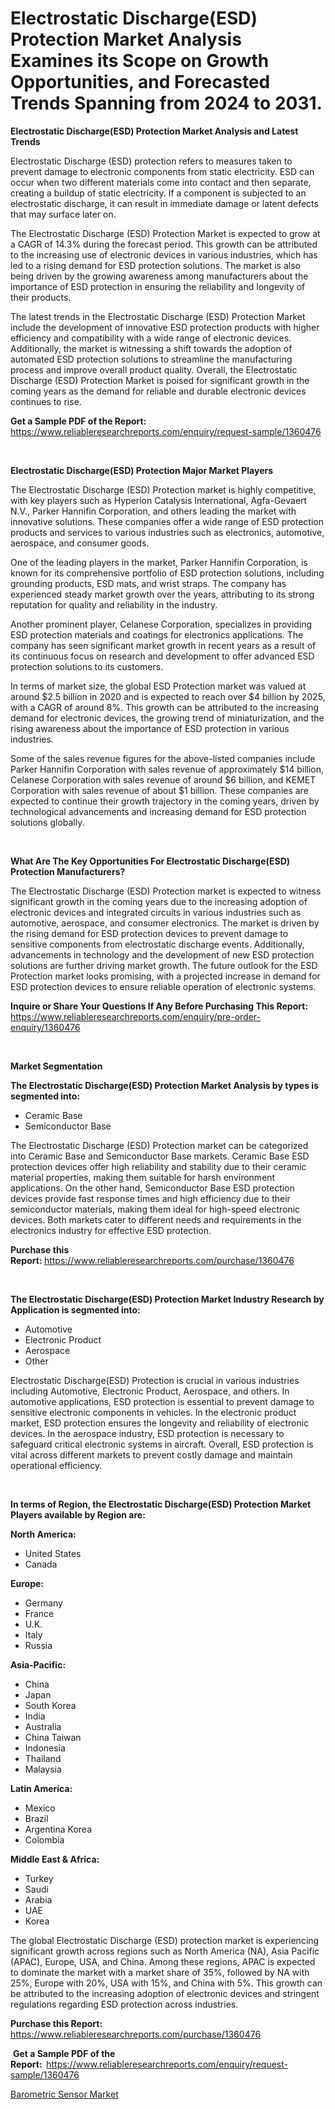 <p><h1>Electrostatic Discharge(ESD) Protection Market Analysis Examines its Scope on Growth Opportunities, and Forecasted Trends Spanning from 2024 to 2031.</h1></p><p><strong>Electrostatic Discharge(ESD) Protection Market Analysis and Latest Trends</strong></p>
<p><p>Electrostatic Discharge (ESD) protection refers to measures taken to prevent damage to electronic components from static electricity. ESD can occur when two different materials come into contact and then separate, creating a buildup of static electricity. If a component is subjected to an electrostatic discharge, it can result in immediate damage or latent defects that may surface later on.</p><p>The Electrostatic Discharge (ESD) Protection Market is expected to grow at a CAGR of 14.3% during the forecast period. This growth can be attributed to the increasing use of electronic devices in various industries, which has led to a rising demand for ESD protection solutions. The market is also being driven by the growing awareness among manufacturers about the importance of ESD protection in ensuring the reliability and longevity of their products.</p><p>The latest trends in the Electrostatic Discharge (ESD) Protection Market include the development of innovative ESD protection products with higher efficiency and compatibility with a wide range of electronic devices. Additionally, the market is witnessing a shift towards the adoption of automated ESD protection solutions to streamline the manufacturing process and improve overall product quality. Overall, the Electrostatic Discharge (ESD) Protection Market is poised for significant growth in the coming years as the demand for reliable and durable electronic devices continues to rise.</p></p>
<p><strong>Get a Sample PDF of the Report:&nbsp;</strong> <a href="https://www.reliableresearchreports.com/enquiry/request-sample/1360476">https://www.reliableresearchreports.com/enquiry/request-sample/1360476</a></p>
<p>&nbsp;</p>
<p><strong>Electrostatic Discharge(ESD) Protection Major Market Players</strong></p>
<p><p>The Electrostatic Discharge (ESD) Protection market is highly competitive, with key players such as Hyperion Catalysis International, Agfa-Gevaert N.V., Parker Hannifin Corporation, and others leading the market with innovative solutions. These companies offer a wide range of ESD protection products and services to various industries such as electronics, automotive, aerospace, and consumer goods.</p><p>One of the leading players in the market, Parker Hannifin Corporation, is known for its comprehensive portfolio of ESD protection solutions, including grounding products, ESD mats, and wrist straps. The company has experienced steady market growth over the years, attributing to its strong reputation for quality and reliability in the industry.</p><p>Another prominent player, Celanese Corporation, specializes in providing ESD protection materials and coatings for electronics applications. The company has seen significant market growth in recent years as a result of its continuous focus on research and development to offer advanced ESD protection solutions to its customers.</p><p>In terms of market size, the global ESD Protection market was valued at around $2.5 billion in 2020 and is expected to reach over $4 billion by 2025, with a CAGR of around 8%. This growth can be attributed to the increasing demand for electronic devices, the growing trend of miniaturization, and the rising awareness about the importance of ESD protection in various industries.</p><p>Some of the sales revenue figures for the above-listed companies include Parker Hannifin Corporation with sales revenue of approximately $14 billion, Celanese Corporation with sales revenue of around $6 billion, and KEMET Corporation with sales revenue of about $1 billion. These companies are expected to continue their growth trajectory in the coming years, driven by technological advancements and increasing demand for ESD protection solutions globally.</p></p>
<p>&nbsp;</p>
<p><strong>What Are The Key Opportunities For Electrostatic Discharge(ESD) Protection Manufacturers?</strong></p>
<p><p>The Electrostatic Discharge (ESD) Protection market is expected to witness significant growth in the coming years due to the increasing adoption of electronic devices and integrated circuits in various industries such as automotive, aerospace, and consumer electronics. The market is driven by the rising demand for ESD protection devices to prevent damage to sensitive components from electrostatic discharge events. Additionally, advancements in technology and the development of new ESD protection solutions are further driving market growth. The future outlook for the ESD Protection market looks promising, with a projected increase in demand for ESD protection devices to ensure reliable operation of electronic systems.</p></p>
<p><strong>Inquire or Share Your Questions If Any Before Purchasing This Report:</strong> <a href="https://www.reliableresearchreports.com/enquiry/pre-order-enquiry/1360476">https://www.reliableresearchreports.com/enquiry/pre-order-enquiry/1360476</a></p>
<p>&nbsp;</p>
<p><strong>Market Segmentation</strong></p>
<p><strong>The Electrostatic Discharge(ESD) Protection Market Analysis by types is segmented into:</strong></p>
<p><ul><li>Ceramic Base</li><li>Semiconductor Base</li></ul></p>
<p><p>The Electrostatic Discharge (ESD) Protection market can be categorized into Ceramic Base and Semiconductor Base markets. Ceramic Base ESD protection devices offer high reliability and stability due to their ceramic material properties, making them suitable for harsh environment applications. On the other hand, Semiconductor Base ESD protection devices provide fast response times and high efficiency due to their semiconductor materials, making them ideal for high-speed electronic devices. Both markets cater to different needs and requirements in the electronics industry for effective ESD protection.</p></p>
<p><strong>Purchase this Report:&nbsp;</strong><a href="https://www.reliableresearchreports.com/purchase/1360476">https://www.reliableresearchreports.com/purchase/1360476</a></p>
<p>&nbsp;</p>
<p><strong>The Electrostatic Discharge(ESD) Protection Market Industry Research by Application is segmented into:</strong></p>
<p><ul><li>Automotive</li><li>Electronic Product</li><li>Aerospace</li><li>Other</li></ul></p>
<p><p>Electrostatic Discharge(ESD) Protection is crucial in various industries including Automotive, Electronic Product, Aerospace, and others. In automotive applications, ESD protection is essential to prevent damage to sensitive electronic components in vehicles. In the electronic product market, ESD protection ensures the longevity and reliability of electronic devices. In the aerospace industry, ESD protection is necessary to safeguard critical electronic systems in aircraft. Overall, ESD protection is vital across different markets to prevent costly damage and maintain operational efficiency.</p></p>
<p>&nbsp;</p>
<p><strong>In terms of Region, the Electrostatic Discharge(ESD) Protection Market Players available by Region are:</strong></p>
<p>
    <p> <strong> North America: </strong>
        <ul>
            <li>United States</li>
            <li>Canada</li>
        </ul>
        </p> 
    <p> <strong> Europe: </strong>
        <ul>
            <li>Germany</li>
            <li>France</li>
            <li>U.K.</li>
            <li>Italy</li>
            <li>Russia</li>
        </ul>
        </p> 
    <p> <strong> Asia-Pacific: </strong>
        <ul>
            <li>China</li>
            <li>Japan</li>
            <li>South Korea</li>
            <li>India</li>
            <li>Australia</li>
            <li>China Taiwan</li>
            <li>Indonesia</li>
            <li>Thailand</li>
            <li>Malaysia</li>
        </ul>
        </p> 
    <p> <strong> Latin America: </strong>
        <ul>
            <li>Mexico</li>
            <li>Brazil</li>
            <li>Argentina Korea</li>
            <li>Colombia</li>
        </ul>
        </p> 
    <p> <strong> Middle East & Africa: </strong>
        <ul>
            <li>Turkey</li>
            <li>Saudi</li>
            <li>Arabia</li>
            <li>UAE</li>
            <li>Korea</li>
        </ul>
    </p>
    </p>
<p><p>The global Electrostatic Discharge (ESD) protection market is experiencing significant growth across regions such as North America (NA), Asia Pacific (APAC), Europe, USA, and China. Among these regions, APAC is expected to dominate the market with a market share of 35%, followed by NA with 25%, Europe with 20%, USA with 15%, and China with 5%. This growth can be attributed to the increasing adoption of electronic devices and stringent regulations regarding ESD protection across industries.</p></p>
<p><strong>Purchase this Report: </strong><a href="https://www.reliableresearchreports.com/purchase/1360476">https://www.reliableresearchreports.com/purchase/1360476</a></p>
<p>&nbsp;<strong>Get a Sample PDF of the Report:&nbsp;&nbsp;</strong><a href="https://www.reliableresearchreports.com/enquiry/request-sample/1360476">https://www.reliableresearchreports.com/enquiry/request-sample/1360476</a></p>
<p><strong></strong></p>
<p><p><a href="https://carnation-joke-41f.notion.site/Barometric-Sensor-Market-Size-Evaluating-its-Market-Trends-Growth-and-Projections-2024-2031-cff5c62342d04b50b1fa2f3e81c8b1e3">Barometric Sensor Market</a></p></p>
